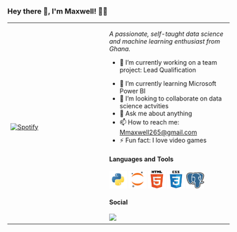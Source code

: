 ### Hey there 👋, I'm Maxwell! 👨‍💻

 
<table width="30%"> 
  <tr>
  <td width="40%">
      
&nbsp; <br> [![Spotify](https://novatorem.vercel.app/api/spotify)](https://open.spotify.com/user/omnitenebris)

  </td>
  <td width="50%">

_A passionate, self-taught data science and machine learning enthusiast from Ghana._

* 🔭 I’m currently working on a team project: Lead Qualification
- 🌱 I’m currently learning Microsoft Power BI
- 👯 I’m looking to collaborate on data science actvities
- 💬 Ask me about anything
- 📫 How to reach me: <img src="https://www.flaticon.com/svg/static/icons/svg/2991/2991144.svg" width="30" height="17">
 Mmaxwell265@gmail.com
- ⚡ Fun fact: I love video games

#### Languages and Tools 
<img src="https://raw.githubusercontent.com/github/explore/80688e429a7d4ef2fca1e82350fe8e3517d3494d/topics/python/python.png" width="40" height="40"> <img src="https://raw.githubusercontent.com/github/explore/80688e429a7d4ef2fca1e82350fe8e3517d3494d/topics/jupyter-notebook/jupyter-notebook.png" width="40" height="40"> <img src="https://raw.githubusercontent.com/github/explore/80688e429a7d4ef2fca1e82350fe8e3517d3494d/topics/html/html.png" width="40" height="40">  <img src="https://raw.githubusercontent.com/github/explore/80688e429a7d4ef2fca1e82350fe8e3517d3494d/topics/css/css.png" width="40" height="40"> <img src="https://raw.githubusercontent.com/github/explore/80688e429a7d4ef2fca1e82350fe8e3517d3494d/topics/postgresql/postgresql.png" width="40" height="36"> 

#### Social 

<a href="https://www.linkedin.com/in/maxwell-mensah-98a00216a/">
    <img src="https://img.shields.io/badge/linkedin-%230077B5.svg?&style=for-the-badge&logo=linkedin&logoColor=white" />
</a>


             
